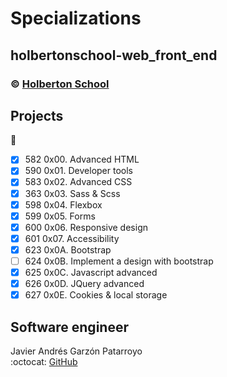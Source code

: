 # Specializations
## holbertonschool-web_front_end
### :copyright: **[Holberton School](https://www.holbertonschool.com/)**

## Projects
:open_file_folder:
* [x] 582 0x00. Advanced HTML
* [x] 590 0x01. Developer tools
* [x] 583 0x02. Advanced CSS
* [x] 363 0x03. Sass & Scss
* [x] 598 0x04. Flexbox
* [x] 599 0x05. Forms
* [x] 600 0x06. Responsive design
* [x] 601 0x07. Accessibility
* [x] 623 0x0A. Bootstrap
* [ ] 624 0x0B. Implement a design with bootstrap
* [x] 625 0x0C. Javascript advanced
* [x] 626 0x0D. JQuery advanced
* [x] 627 0x0E. Cookies & local storage

## Software engineer
Javier Andrés Garzón Patarroyo  
:octocat: [GitHub](https://github.com/javierandresgp/)
